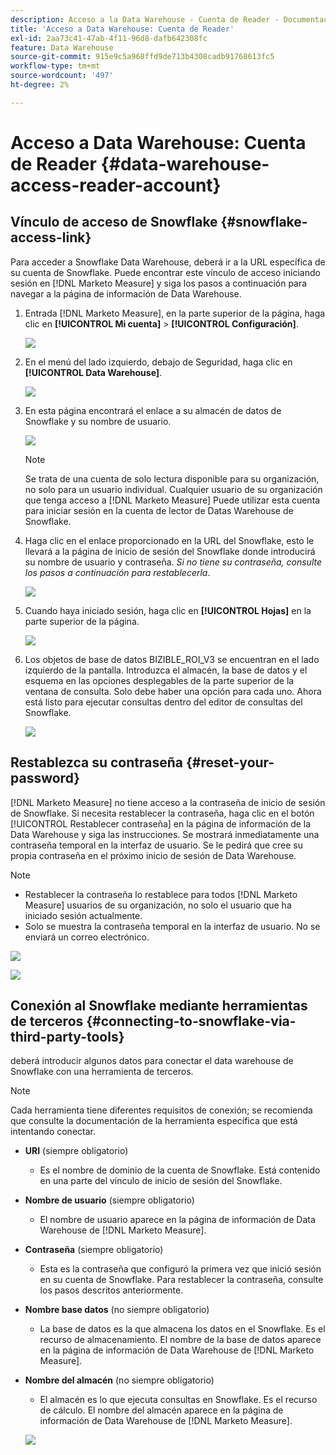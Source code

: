 ```yaml
---
description: Acceso a la Data Warehouse - Cuenta de Reader - Documentación del producto
title: 'Acceso a Data Warehouse: Cuenta de Reader'
exl-id: 2aa73c41-47ab-4f11-96d8-dafb642308fc
feature: Data Warehouse
source-git-commit: 915e9c5a968ffd9de713b4308cadb91768613fc5
workflow-type: tm+mt
source-wordcount: '497'
ht-degree: 2%

---
```


# Acceso a Data Warehouse: Cuenta de Reader {#data-warehouse-access-reader-account}

## Vínculo de acceso de Snowflake {#snowflake-access-link}

Para acceder a Snowflake Data Warehouse, deberá ir a la URL específica de su cuenta de Snowflake. Puede encontrar este vínculo de acceso iniciando sesión en [!DNL Marketo Measure] y siga los pasos a continuación para navegar a la página de información de Data Warehouse.

1. Entrada [!DNL Marketo Measure], en la parte superior de la página, haga clic en **[!UICONTROL Mi cuenta]** > **[!UICONTROL Configuración]**.

   ![](assets/data-warehouse-access-reader-account-1.png)

1. En el menú del lado izquierdo, debajo de Seguridad, haga clic en **[!UICONTROL Data Warehouse]**.

   ![](assets/data-warehouse-access-reader-account-2.png)

1. En esta página encontrará el enlace a su almacén de datos de Snowflake y su nombre de usuario.

   ![](assets/data-warehouse-access-reader-account-3.png)

   >[!NOTE]
   >
   >Se trata de una cuenta de solo lectura disponible para su organización, no solo para un usuario individual. Cualquier usuario de su organización que tenga acceso a [!DNL Marketo Measure] Puede utilizar esta cuenta para iniciar sesión en la cuenta de lector de Datas Warehouse de Snowflake.

1. Haga clic en el enlace proporcionado en la URL del Snowflake, esto le llevará a la página de inicio de sesión del Snowflake donde introducirá su nombre de usuario y contraseña. _Si no tiene su contraseña, consulte los pasos a continuación para restablecerla_.

   ![](assets/data-warehouse-access-reader-account-4.png)

1. Cuando haya iniciado sesión, haga clic en **[!UICONTROL Hojas]** en la parte superior de la página.

   ![](assets/data-warehouse-access-reader-account-5.png)

1. Los objetos de base de datos BIZIBLE_ROI_V3 se encuentran en el lado izquierdo de la pantalla. Introduzca el almacén, la base de datos y el esquema en las opciones desplegables de la parte superior de la ventana de consulta. Solo debe haber una opción para cada uno. Ahora está listo para ejecutar consultas dentro del editor de consultas del Snowflake.

   ![](assets/data-warehouse-access-reader-account-6.png)

## Restablezca su contraseña {#reset-your-password}

[!DNL Marketo Measure] no tiene acceso a la contraseña de inicio de sesión de Snowflake. Si necesita restablecer la contraseña, haga clic en el botón [!UICONTROL Restablecer contraseña] en la página de información de la Data Warehouse y siga las instrucciones. Se mostrará inmediatamente una contraseña temporal en la interfaz de usuario. Se le pedirá que cree su propia contraseña en el próximo inicio de sesión de Data Warehouse.

>[!NOTE]
>
>* Restablecer la contraseña lo restablece para todos [!DNL Marketo Measure] usuarios de su organización, no solo el usuario que ha iniciado sesión actualmente.
>* Solo se muestra la contraseña temporal en la interfaz de usuario. No se enviará un correo electrónico.

![](assets/data-warehouse-access-reader-account-7.png)

![](assets/data-warehouse-access-reader-account-8.png)

## Conexión al Snowflake mediante herramientas de terceros {#connecting-to-snowflake-via-third-party-tools}

deberá introducir algunos datos para conectar el data warehouse de Snowflake con una herramienta de terceros.

>[!NOTE]
>
>Cada herramienta tiene diferentes requisitos de conexión; se recomienda que consulte la documentación de la herramienta específica que está intentando conectar.

* **URI** (siempre obligatorio)
   * Es el nombre de dominio de la cuenta de Snowflake.  Está contenido en una parte del vínculo de inicio de sesión del Snowflake.
* **Nombre de usuario** (siempre obligatorio)
   * El nombre de usuario aparece en la página de información de Data Warehouse de [!DNL Marketo Measure].
* **Contraseña** (siempre obligatorio)
   * Esta es la contraseña que configuró la primera vez que inició sesión en su cuenta de Snowflake.  Para restablecer la contraseña, consulte los pasos descritos anteriormente.
* **Nombre base datos** (no siempre obligatorio)
   * La base de datos es la que almacena los datos en el Snowflake. Es el recurso de almacenamiento. El nombre de la base de datos aparece en la página de información de Data Warehouse de [!DNL Marketo Measure].
* **Nombre del almacén** (no siempre obligatorio)
   * El almacén es lo que ejecuta consultas en Snowflake. Es el recurso de cálculo.  El nombre del almacén aparece en la página de información de Data Warehouse de [!DNL Marketo Measure].

  ![](assets/data-warehouse-access-reader-account-9.png)
